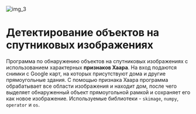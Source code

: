 ![img_3](https://user-images.githubusercontent.com/108347547/181920454-9a2f3ea5-75a7-48c1-868d-6c9bf3f90386.jpg)

# Детектирование объектов на спутниковых изображениях
Программа по обнаружению объектов на спутниковых изображениях с использованием характерных **признаков Хаара**. На вход подаются снимки с Google карт, на которых присутствуют дома и другие прямоугольные здания. С помощью признака Хаара программа обрабатывает все области изображения и находит дом, после чего выделяет обнаруженный объект прямоугольной рамкой и сохраняет его как новое изображение. Используемые библиотеки - `skimage`, `numpy`, `operator` и `os`.
